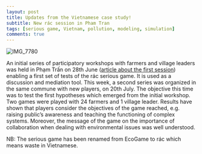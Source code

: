 ```yaml
---
layout: post
title: Updates from the Vietnamese case study! 
subtitle: New rác session in Pham Tran 
tags: [serious game, Vietnam, pollution, modeling, simulation]
comments: true
---
```

![IMG_7780](https://user-images.githubusercontent.com/87107232/180357613-41a82844-a28b-4660-8b58-8572e5cbe292.jpg)


An initial series of participatory workshops with farmers and village leaders was held in Phạm Trấn on 28th June ([article about the first session](https://premiss-project.github.io/2022-06-27-EcoGame/)) enabling a first set of tests of the rác serious game. It is used as a discussion and mediation tool.
This week, a second series was organized in the same commune with new players, on 20th July. 
The objective this time was to test the first hypotheses which emerged from the initial workshop.
Two games were played with 24 farmers and 1 village leader.
Results have shown that players consider the objectives of the game reached, e.g. raising public’s awareness and teaching the functioning of complex systems. 
Moreover, the message of the game on the importance of collaboration when dealing with environmental issues was well understood.

NB: The serious game has been renamed from EcoGame to rác which means waste in Vietnamese.  
